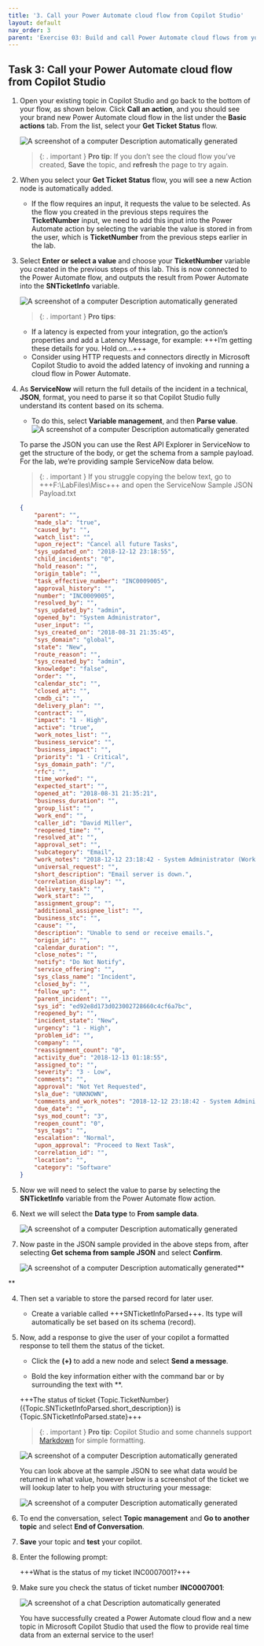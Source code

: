 ```yaml
---
title: '3. Call your Power Automate cloud flow from Copilot Studio'
layout: default
nav_order: 3
parent: 'Exercise 03: Build and call Power Automate cloud flows from your Copilot '
---
```


## Task 3: Call your Power Automate cloud flow from Copilot Studio

1.	Open your existing topic in Copilot Studio and go back to the bottom of your flow, as shown below. Click **Call an action**, and you should see your brand new Power Automate cloud flow in the list under the **Basic actions** tab. From the list, select your **Get Ticket Status** flow.

 	![A screenshot of a computer Description automatically generated](instructions271830\Media01\3ad9d4a7be95e2a433631e8d389f2c0e.png)

    >{: . important }	**Pro tip**: If you don’t see the cloud flow you’ve created, **Save** the topic, and **refresh** the page to try again.

1.	When you select your **Get Ticket Status** flow, you will see a new Action node is automatically added.

	- If the flow requires an input, it requests the value to be selected. As the flow you created in the previous steps requires the **TicketNumber** input, we need to add this input into the Power Automate action by selecting the variable the value is stored in from the user, which is **TicketNumber** from the previous steps earlier in the lab.

2.	Select **Enter or select a value** and choose your **TicketNumber** variable you created in the previous steps of this lab. This is now connected to the Power Automate flow, and outputs the result from Power Automate into the **SNTicketInfo** variable.

 	![A screenshot of a computer Description automatically generated](instructions271830\Media01\91a8d3fbe2f2508942aa4c62cc2725f5.png)

    >{: . important }	**Pro tips**: 
	- If a latency is expected from your integration, go the action’s properties and add a Latency Message, for example: +++I’m getting these details for you. Hold on…+++ 
	- Consider using HTTP requests and connectors directly in Microsoft Copilot Studio to avoid the added latency of invoking and running a cloud flow in Power Automate.

1.	As **ServiceNow** will return the full details of the incident in a technical, **JSON**, format, you need to parse it so that Copilot Studio fully understand its content based on its schema.

	- To do this, select **Variable management**, and then **Parse value**.
 	![A screenshot of a computer Description automatically generated](instructions271830\Media01\c28b821fc07a4e0cb0497d88258632ab.png)

	To parse the JSON you can use the Rest API Explorer in ServiceNow to get the structure of the body, or get the schema from a sample payload. For the lab, we’re providing sample ServiceNow data below.

    >{: . important }	If you struggle copying the below text, go to +++F:\LabFiles\Misc+++ and open the ServiceNow Sample JSON Payload.txt

	```json
	{
		"parent": "",
		"made_sla": "true",
		"caused_by": "",
		"watch_list": "",
		"upon_reject": "Cancel all future Tasks",
		"sys_updated_on": "2018-12-12 23:18:55",
		"child_incidents": "0",
		"hold_reason": "",
		"origin_table": "",
		"task_effective_number": "INC0009005",
		"approval_history": "",
		"number": "INC0009005",
		"resolved_by": "",
		"sys_updated_by": "admin",
		"opened_by": "System Administrator",
		"user_input": "",
		"sys_created_on": "2018-08-31 21:35:45",
		"sys_domain": "global",
		"state": "New",
		"route_reason": "",
		"sys_created_by": "admin",
		"knowledge": "false",
		"order": "",
		"calendar_stc": "",
		"closed_at": "",
		"cmdb_ci": "",
		"delivery_plan": "",
		"contract": "",
		"impact": "1 - High",
		"active": "true",
		"work_notes_list": "",
		"business_service": "",
		"business_impact": "",
		"priority": "1 - Critical",
		"sys_domain_path": "/",
		"rfc": "",
		"time_worked": "",
		"expected_start": "",
		"opened_at": "2018-08-31 21:35:21",
		"business_duration": "",
		"group_list": "",
		"work_end": "",
		"caller_id": "David Miller",
		"reopened_time": "",
		"resolved_at": "",
		"approval_set": "",
		"subcategory": "Email",
		"work_notes": "2018-12-12 23:18:42 - System Administrator (Work notes)\nupdated the priority to high based on the criticality of the Incident.\n\n",
		"universal_request": "",
		"short_description": "Email server is down.",
		"correlation_display": "",
		"delivery_task": "",
		"work_start": "",
		"assignment_group": "",
		"additional_assignee_list": "",
		"business_stc": "",
		"cause": "",
		"description": "Unable to send or receive emails.",
		"origin_id": "",
		"calendar_duration": "",
		"close_notes": "",
		"notify": "Do Not Notify",
		"service_offering": "",
		"sys_class_name": "Incident",
		"closed_by": "",
		"follow_up": "",
		"parent_incident": "",
		"sys_id": "ed92e8d173d023002728660c4cf6a7bc",
		"reopened_by": "",
		"incident_state": "New",
		"urgency": "1 - High",
		"problem_id": "",
		"company": "",
		"reassignment_count": "0",
		"activity_due": "2018-12-13 01:18:55",
		"assigned_to": "",
		"severity": "3 - Low",
		"comments": "",
		"approval": "Not Yet Requested",
		"sla_due": "UNKNOWN",
		"comments_and_work_notes": "2018-12-12 23:18:42 - System Administrator (Work notes)\nupdated the priority to high based on the criticality of the Incident.\n\n",
		"due_date": "",
		"sys_mod_count": "3",
		"reopen_count": "0",
		"sys_tags": "",
		"escalation": "Normal",
		"upon_approval": "Proceed to Next Task",
		"correlation_id": "",
		"location": "",
		"category": "Software"
	}
	```



1.	Now we will need to select the value to parse by selecting the **SNTicketInfo** variable from the Power Automate flow action.

2.	Next we will select the **Data type** to **From sample data**.

 	![A screenshot of a computer Description automatically generated](instructions271830\Media01\71bdfa5c66438648fc964edfe1ce47ec.png)

3.	Now paste in the JSON sample provided in the above steps from, after selecting **Get schema from sample JSON** and select **Confirm**.

 	![A screenshot of a computer Description automatically generated](instructions271830\Media01\1938529cef77c71d95eadce8fb856d6f.png)**

**

4.	Then set a variable to store the parsed record for later user.

	- Create a variable called +++SNTicketInfoParsed+++. Its type will automatically be set based on its schema (record).

5.	Now, add a response to give the user of your copilot a formatted response to tell them the status of the ticket. 

	- Click the **(+)** to add a new node and select **Send a message**.

	- Bold the key information either with the command bar or by surrounding the text with **.

	+++The status of ticket {Topic.TicketNumber} ({Topic.SNTicketInfoParsed.short_description}) is {Topic.SNTicketInfoParsed.state}+++


    >{: . important }	**Pro tip**: Copilot Studio and some channels support [Markdown](https://www.markdownguide.org/) for simple formatting.

    ![A screenshot of a computer Description automatically generated](instructions271830\Media01\866da15de00379db8e3c8922f1a62101.png)

	You can look above at the sample JSON to see what data would be returned in what value, however below is a screenshot of the ticket we will lookup later to help you with structuring your message:

    ![A screenshot of a computer Description automatically generated](instructions271830\Media01\102cff9a4fff8ab7750d5c21685776e9.png)

1.	To end the conversation, select **Topic management** and **Go to another topic** and select **End of Conversation**.

2.	**Save** your topic and **test** your copilot.

1. Enter the following prompt:

	+++What is the status of my ticket INC0007001?+++

1.	Make sure you check the status of ticket number **INC0007001**:

 	![A screenshot of a chat Description automatically generated](instructions271830\Media01\0b4cd711ae24c4f82eba87830cfd38a2.png)

 	You have successfully created a Power Automate cloud flow and a new topic in Microsoft Copilot Studio that used the flow to provide real time data from an external service to the user!
